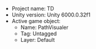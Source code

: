 <!-- UNITY CODE ASSIST INSTRUCTIONS START -->
- Project name: TD
- Unity version: Unity 6000.0.32f1
- Active game object:
  - Name: PathVisualer
  - Tag: Untagged
  - Layer: Default
<!-- UNITY CODE ASSIST INSTRUCTIONS END -->